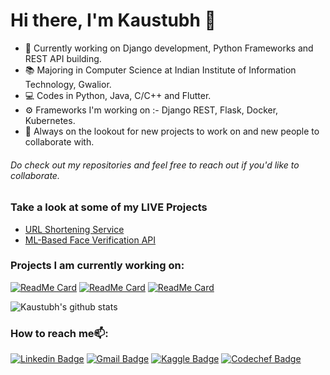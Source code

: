 # Hi there, I'm Kaustubh 👋

- 🔭 Currently working on Django development, Python Frameworks and REST API building.
- 📚 Majoring in Computer Science at Indian Institute of Information Technology, Gwalior.
- 💻 Codes in Python, Java, C/C++ and Flutter.
- ⚙️ Frameworks I'm working on :- Django REST, Flask, Docker, Kubernetes.
- 💬 Always on the lookout for new projects to work on and new people to collaborate with.

###### Do check out my repositories and feel free to reach out if you'd like to collaborate.

### Take a look at some of my LIVE Projects

- [URL Shortening Service](https://quick-url-shortener.herokuapp.com/)
- [ML-Based Face Verification API](https://github.com/kc611/Face-Verify-API/blob/master/Interactive%20Demo.ipynb)

### Projects I am currently working on:

[![ReadMe Card](https://github-readme-stats.vercel.app/api/pin/?username=kc611&repo=URL-Shortener)](https://github.com/kc611/URL-Shortener)
[![ReadMe Card](https://github-readme-stats.vercel.app/api/pin/?username=kc611&repo=chatbuddy)](https://github.com/kc611/chatbuddy)
[![ReadMe Card](https://github-readme-stats.vercel.app/api/pin/?username=kc611&repo=Online-Compiler)](https://github.com/kc611/Online-Compiler)


![Kaustubh's github stats](https://github-readme-stats.vercel.app/api?username=kc611&show_icons=true&theme=radical)

### How to reach me📫:

[![Linkedin Badge](https://img.shields.io/badge/-Kaustubh%20Chaudhari-blue?style=plastic&logo=Linkedin&logoColor=white&link=https://www.linkedin.com/in/kaustubh-chaudhari-763a26193/)](https://www.linkedin.com/in/kaustubh-chaudhari-763a26193/)
[![Gmail Badge](https://img.shields.io/badge/-ckaustubhm06@gmail.com-c14438?style=plastic&logo=Gmail&logoColor=white&link=mailto:ckaustubhm06@gmail.com)](mailto:ckaustubhm06@gmail.com) 
[![Kaggle Badge](https://img.shields.io/badge/-Kaustubh%20Chaudhari-blue?style=plastic&labelColor=f94877&logo=kaggle&logoColor=white&link=https://www.kaggle.com/kaustubhchaudhari)](https://www.kaggle.com/kaustubhchaudhari)
[![Codechef Badge](https://img.shields.io/badge/-Kaustubh%20Chaudhari-ff0000?style=plastic&labelColor=ff0000&logo=codechef&logoColor=white&link=https://www.codechef.com/users/ckaustubhm06)](https://www.codechef.com/users/ckaustubhm06)




